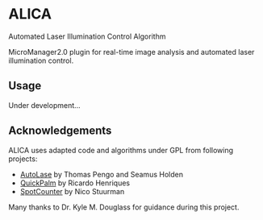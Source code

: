 # ALICA
Automated Laser Illumination Control Algorithm

MicroManager2.0 plugin for real-time image analysis and automated laser illumination control.

## Usage
Under development...

## Acknowledgements
ALICA uses adapted code and algorithms under GPL from following projects:
 - [AutoLase](https://micro-manager.org/wiki/AutoLase) by Thomas Pengo and Seamus Holden
 - [QuickPalm](http://imagej.net/QuickPALM) by Ricardo Henriques
 - [SpotCounter](http://imagej.net/SpotCounter) by Nico Stuurman
 
 Many thanks to Dr. Kyle M. Douglass for guidance during this project.
